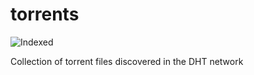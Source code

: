 torrents 
========
![Indexed](https://img.shields.io/badge/indexed-156956-blue)

Collection of torrent files discovered in the DHT network
